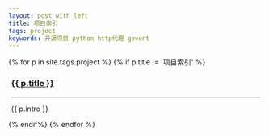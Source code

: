 ```yaml
---
layout: post_with_left
title: 项目索引
tags: project
keywords: 开源项目 python http代理 gevent
---
```


{% for p in site.tags.project %}
{% if p.title != '项目索引' %}
<a id="{{ p.title }}" class="target-fix"></a>
<div class="uk-panel uk-panel-box" style="word-wrap:break-word; margin:5px"> 
    <a href="{{ p.url }}"><h3 class="uk-panel-header">{{ p.title }}</h3></a>
    <hr/>
    <p >{{ p.intro }}</p>
</div>
{% endif%}
{% endfor %}
